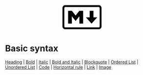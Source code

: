 <h1 align="center">
	<img src=".pictures/markdown-logo.png" alt="markdown logo" width="128" />
</h1>

# Basic syntax

[Heading](https://github.com/Pal79/markdown-cheat-sheet/blob/main/.files/heading.md) |
[Bold](https://github.com/Pal79/markdown-cheat-sheet/blob/main/.files/bold.md) |
[Italic](https://github.com/Pal79/markdown-cheat-sheet/blob/main/.files/italic.md) |
[Bold and Italic](https://github.com/Pal79/markdown-cheat-sheet/blob/main/.files/bold-italic.md) |
[Blockquote](https://github.com/Pal79/markdown-cheat-sheet/blob/main/.files/blockquotes.md) |
[Ordered List]() |
[Unordered List]() |
[Code]() |
[Horizontal rule]() |
[Link]() |
[Image]()
 
